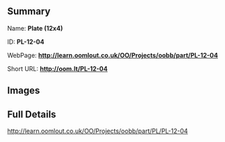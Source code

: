 

## Summary
 
Name: __Plate (12x4)__

ID: __PL-12-04__

WebPage: __http://learn.oomlout.co.uk/OO/Projects/oobb/part/PL-12-04__

Short URL: __http://oom.lt/PL-12-04__


## Images




## Full Details

 http://learn.oomlout.co.uk/OO/Projects/oobb/part/PL/PL-12-04

